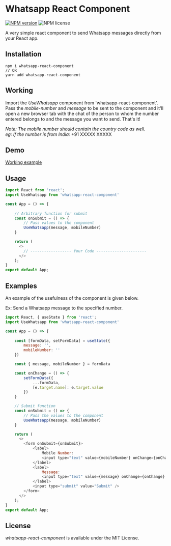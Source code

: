 # Whatsapp React Component

[![NPM version](https://img.shields.io/npm/v/whatsapp-react-component.svg?style=flat)](https://www.npmjs.com/package/whatsapp-react-component)
![NPM license](https://img.shields.io/npm/l/whatsapp-react-component.svg?style=flat)

A very simple react component to send Whatsapp messages directly from your React app.

## Installation

```
npm i whatsapp-react-component
// OR
yarn add whatsapp-react-component
```

## Working

Import the _UseWhatsapp_ component from 'whatsapp-react-component'.
Pass the _mobile-number_ and _message_ to be sent to the component and it'll open a new browser tab with the chat of the person to whom the number entered belongs to and the message you want to send.
That's it!

_Note:_ _The_ _mobile_ _number_ _should_ _contain_ _the_ _country_ _code_ _as_ _well_.\
_eg:_ _If_ _the_ _number_ _is_ _from_ _India:_ +91 XXXXX XXXXX

## Demo 

[Working example](https://whatsapp-react-messages.herokuapp.com/)

## Usage

```javascript
import React from 'react';
import UseWhatsapp from 'whatsapp-react-component'

const App = () => {
  
    // Arbitrary function for submit
    const onSubmit = () => {
        // Pass values to the component
        UseWhatsapp(message, mobileNumber)
    }

    return (
      <>
        // ------------------ Your Code ----------------------
      </>
    );
}
export default App;
```

## Examples

An example of the usefulness of the component is given below.

Ex: Send a Whatsapp message to the specified number.

```javascript
import React, { useState } from 'react';
import UseWhatsapp from 'whatsapp-react-component'

const App = () => {
    
    const [formData, setFormData] = useState({
        message: '',
        mobileNumber: ''
    })

    const { message, mobileNumber } = formData

    const onChange = () => {
        setFormData({
            ...formData,
            [e.target.name]: e.target.value
        })
    }

    // Submit function
    const onSubmit = () => {
        // Pass the values to the component
        UseWhatsapp(message, mobileNumber)
    }

    return (
      <>
        <form onSubmit={onSubmit}>        
            <label>
                Mobile Number:
                <input type="text" value={mobileNumber} onChange={onChange} name='mobileNumber' />        
            </label>
            <label>
                Message:
                <input type="text" value={message} onChange={onChange} name='message' />        
            </label>
            <input type="submit" value="Submit" />
        </form>
      </>
    );
}
export default App;
```

## License

_whatsapp-react-component_ is available under the MIT License.
